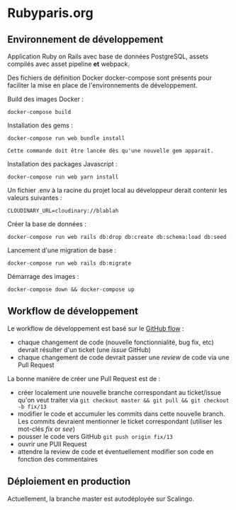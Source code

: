# Rubyparis.org

## Environnement de développement

Application Ruby on Rails avec base de données PostgreSQL, assets compilés avec asset pipeline **et** webpack.

Des fichiers de définition Docker docker-compose sont présents pour faciliter la mise en place de l'environnements de développement.

Build des images Docker :

```
docker-compose build
```

Installation des gems :

```
docker-compose run web bundle install

Cette commande doit être lancée dès qu'une nouvelle gem apparait.
```

Installation des packages Javascript :

```
docker-compose run web yarn install
```

Un fichier .env à la racine du projet local au développeur derait contenir les valeurs suivantes :

```
CLOUDINARY_URL=cloudinary://blablah
```

Créer la base de données :

```
docker-compose run web rails db:drop db:create db:schema:load db:seed
```

Lancement d'une migration de base :

```
docker-compose run web rails db:migrate
```

Démarrage des images :

```
docker-compose down && docker-compose up
```

## Workflow de développement

Le workflow de développement est basé sur le [GitHub flow](https://guides.github.com/introduction/flow/) :

* chaque changement de code (nouvelle fonctionnialité, bug fix, etc) devrait résulter d'un ticket (une *issue* GitHub)
* chaque changement de code devrait passer une *review* de code via une Pull Request

La bonne manière de créer une Pull Request est de :

* créer localement une nouvelle branche correspondant au ticket/issue qu'on veut traiter via ```git checkout master && git pull && git checkout -b fix/13```
* modifier le code et accumuler les commits dans cette nouvelle branch. Les commits devraient mentionner le ticket correspondant (utiliser les mot-clés *fix* or *see*)
* pousser le code vers GitHub ```git push origin fix/13```
* ouvrir une PUll Request
* attendre la review de code et éventuellement modifier son code en fonction des commentaires

## Déploiement en production

Actuellement, la branche master est autodéployée sur Scalingo.
